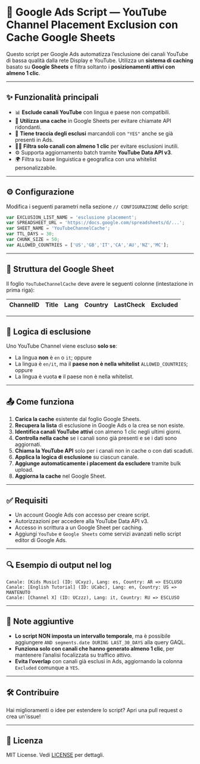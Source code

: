 # 📛 Google Ads Script — YouTube Channel Placement Exclusion con Cache Google Sheets

Questo script per Google Ads automatizza l’esclusione dei canali YouTube di bassa qualità dalla rete Display e YouTube. Utilizza un **sistema di caching** basato su **Google Sheets** e filtra soltanto i **posizionamenti attivi con almeno 1 clic**.

---

## ✨ Funzionalità principali

- 📊 **Esclude canali YouTube** con lingua e paese non compatibili.
- 🧠 **Utilizza una cache** in Google Sheets per evitare chiamate API ridondanti.
- 🧾 **Tiene traccia degli esclusi** marcandoli con `"YES"` anche se già presenti in Ads.
- 🕵️‍♂️ **Filtra solo canali con almeno 1 clic** per evitare esclusioni inutili.
- ⚙️ Supporta aggiornamento batch tramite **YouTube Data API v3**.
- 🌍 Filtra su base linguistica e geografica con una whitelist personalizzabile.

---

## ⚙️ Configurazione

Modifica i seguenti parametri nella sezione `// CONFIGURAZIONE` dello script:

```javascript
var EXCLUSION_LIST_NAME = 'esclusione placement';
var SPREADSHEET_URL = 'https://docs.google.com/spreadsheets/d/...';
var SHEET_NAME = 'YouTubeChannelCache';
var TTL_DAYS = 30;
var CHUNK_SIZE = 50;
var ALLOWED_COUNTRIES = ['US','GB','IT','CA','AU','NZ','MC'];
```

---

## 📄 Struttura del Google Sheet

Il foglio `YouTubeChannelCache` deve avere le seguenti colonne (intestazione in prima riga):

| ChannelID | Title | Lang | Country | LastCheck | Excluded |
|-----------|-------|------|---------|-----------|----------|

---

## 🧠 Logica di esclusione

Uno YouTube Channel viene escluso **solo se**:

- La lingua **non** è `en` o `it`; oppure
- La lingua è `en/it`, ma il **paese non è nella whitelist** `ALLOWED_COUNTRIES`; oppure
- La lingua è vuota **e** il paese non è nella whitelist.

---

## 📤 Come funziona

1. **Carica la cache** esistente dal foglio Google Sheets.
2. **Recupera la lista** di esclusione in Google Ads o la crea se non esiste.
3. **Identifica canali YouTube attivi** con almeno 1 clic negli ultimi giorni.
4. **Controlla nella cache** se i canali sono già presenti e se i dati sono aggiornati.
5. **Chiama la YouTube API** solo per i canali non in cache o con dati scaduti.
6. **Applica la logica di esclusione** su ciascun canale.
7. **Aggiunge automaticamente i placement da escludere** tramite bulk upload.
8. **Aggiorna la cache** nel Google Sheet.

---

## ✅ Requisiti

- Un account Google Ads con accesso per creare script.
- Autorizzazioni per accedere alla YouTube Data API v3.
- Accesso in scrittura a un Google Sheet per caching.
- Aggiungi `YouTube` e `Google Sheets` come servizi avanzati nello script editor di Google Ads.

---

## 🔍 Esempio di output nel log

```
Canale: [Kids Music] (ID: UCxyz), Lang: es, Country: AR => ESCLUSO
Canale: [English Tutorial] (ID: UCabc), Lang: en, Country: US => MANTENUTO
Canale: [Channel X] (ID: UCzzz), Lang: it, Country: RU => ESCLUSO
```

---

## 📌 Note aggiuntive

- **Lo script NON imposta un intervallo temporale**, ma è possibile aggiungere `AND segments.date DURING LAST_30_DAYS` alla query GAQL.
- **Funziona solo con canali che hanno generato almeno 1 clic**, per mantenere l’analisi focalizzata su traffico attivo.
- **Evita l’overlap** con canali già esclusi in Ads, aggiornando la colonna `Excluded` comunque a `YES`.

---

## 🛠️ Contribuire

Hai miglioramenti o idee per estendere lo script? Apri una pull request o crea un'issue!

---

## 📄 Licenza

MIT License. Vedi [LICENSE](./LICENSE) per dettagli.